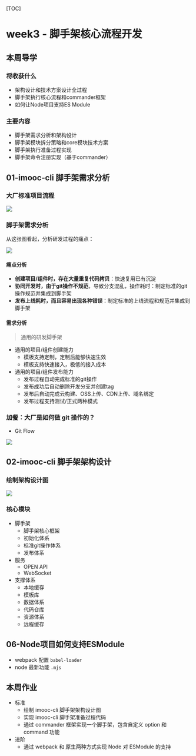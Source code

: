 [TOC]

# week3 - 脚手架核心流程开发

## 本周导学

### 将收获什么

* 架构设计和技术方案设计全过程
* 脚手架执行核心流程和commander框架
* 如何让Node项目支持ES Module

### 主要内容

* 脚手架需求分析和架构设计
* 脚手架模块拆分策略和core模块技术方案
* 脚手架执行准备过程实现
* 脚手架命令注册实现（基于commander）

## 01-imooc-cli 脚手架需求分析

### 大厂标准项目流程

![](https://oss-1252175178.cos.ap-shanghai.myqcloud.com/%E6%85%95%E8%AF%BE%E7%BD%91%E6%9E%B6%E6%9E%84%E5%B8%88%E8%AF%BE%E7%A8%8B/%E5%A4%A7%E5%8E%82%E5%81%9A%E9%A1%B9%E7%9B%AE%E7%9A%84%E6%B5%81%E7%A8%8B.jpeg)

### 脚手架需求分析

从这张图看起，分析研发过程的痛点：

![](https://oss-1252175178.cos.ap-shanghai.myqcloud.com/%E6%85%95%E8%AF%BE%E7%BD%91%E6%9E%B6%E6%9E%84%E5%B8%88%E8%AF%BE%E7%A8%8B/%E8%84%9A%E6%89%8B%E6%9E%B6%E8%A6%81%E8%A7%A3%E5%86%B3%E7%9A%84%E7%97%9B%E7%82%B9.png)

#### 痛点分析

- **创建项目/组件时，存在大量重复代码拷贝**：快速复用已有沉淀
- **协同开发时，由于git操作不规范**，导致分支混乱，操作耗时：制定标准的git操作规范并集成到脚手架
- **发布上线耗时，而且容易出现各种错误**：制定标准的上线流程和规范并集成到脚手架

#### 需求分析

>  通用的研发脚手架

- 通用的项目/组件创建能力
  - 模板支持定制，定制后能够快速生效
  - 模板支持快速接入，极低的接入成本
- 通用的项目/组件发布能力
  - 发布过程自动完成标准的git操作
  - 发布成功后自动删除开发分支并创建tag
  - 发布后自动完成云构建、OSS上传、CDN上传、域名绑定
  - 发布过程支持测试/正式两种模式

### 加餐：大厂是如何做 git 操作的？

- Git Flow

![](https://oss-1252175178.cos.ap-shanghai.myqcloud.com/%E6%85%95%E8%AF%BE%E7%BD%91%E6%9E%B6%E6%9E%84%E5%B8%88%E8%AF%BE%E7%A8%8B/%E5%A4%A7%E5%8E%82%E6%98%AF%E5%A6%82%E4%BD%95%E5%81%9A%20git%20%E6%93%8D%E4%BD%9C%E7%9A%84.jpeg)



## 02-imooc-cli 脚手架架构设计

### 绘制架构设计图

![](https://oss-1252175178.cos.ap-shanghai.myqcloud.com/%E6%85%95%E8%AF%BE%E7%BD%91%E6%9E%B6%E6%9E%84%E5%B8%88%E8%AF%BE%E7%A8%8B/%E8%84%9A%E6%89%8B%E6%9E%B6%E6%9E%B6%E6%9E%84%E8%AE%BE%E8%AE%A1%E5%9B%BE.jpeg)

### 核心模块

- 脚手架
  - 脚手架核心框架
  - 初始化体系
  - 标准git操作体系
  - 发布体系
- 服务
  - OPEN API
  - WebSocket
- 支撑体系
  - 本地缓存
  - 模板库
  - 数据体系
  - 代码仓库
  - 资源体系
  - 远程缓存



## 06-Node项目如何支持ESModule

- webpack 配置 `babel-loader`
- node 最新功能 `.mjs`


## 本周作业
- 标准
    - 绘制 imooc-cli 脚手架架构设计图
    - 实现 imooc-cli 脚手架准备过程代码
    - 通过 commander 框架实现一个脚手架，包含自定义 option 和 command 功能
- 进阶
    - 通过 webpack 和 原生两种方式实现 Node 对 ESModule 的支持

